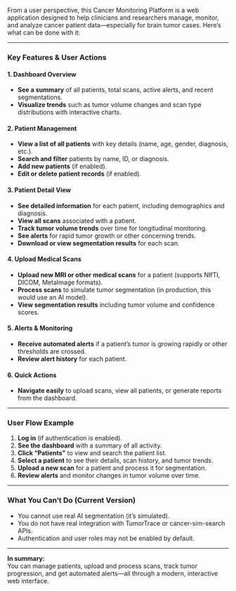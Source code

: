 From a user perspective, this Cancer Monitoring Platform is a web application designed to help clinicians and researchers manage, monitor, and analyze cancer patient data—especially for brain tumor cases. Here’s what can be done with it:

---

### **Key Features & User Actions**

#### 1. **Dashboard Overview**
- **See a summary** of all patients, total scans, active alerts, and recent segmentations.
- **Visualize trends** such as tumor volume changes and scan type distributions with interactive charts.

#### 2. **Patient Management**
- **View a list of all patients** with key details (name, age, gender, diagnosis, etc.).
- **Search and filter** patients by name, ID, or diagnosis.
- **Add new patients** (if enabled).
- **Edit or delete patient records** (if enabled).

#### 3. **Patient Detail View**
- **See detailed information** for each patient, including demographics and diagnosis.
- **View all scans** associated with a patient.
- **Track tumor volume trends** over time for longitudinal monitoring.
- **See alerts** for rapid tumor growth or other concerning trends.
- **Download or view segmentation results** for each scan.

#### 4. **Upload Medical Scans**
- **Upload new MRI or other medical scans** for a patient (supports NIfTI, DICOM, MetaImage formats).
- **Process scans** to simulate tumor segmentation (in production, this would use an AI model).
- **View segmentation results** including tumor volume and confidence scores.

#### 5. **Alerts & Monitoring**
- **Receive automated alerts** if a patient’s tumor is growing rapidly or other thresholds are crossed.
- **Review alert history** for each patient.

#### 6. **Quick Actions**
- **Navigate easily** to upload scans, view all patients, or generate reports from the dashboard.

---

### **User Flow Example**
1. **Log in** (if authentication is enabled).
2. **See the dashboard** with a summary of all activity.
3. **Click “Patients”** to view and search the patient list.
4. **Select a patient** to see their details, scan history, and tumor trends.
5. **Upload a new scan** for a patient and process it for segmentation.
6. **Review alerts** and monitor changes in tumor volume over time.

---

### **What You Can’t Do (Current Version)**
- You cannot use real AI segmentation (it’s simulated).
- You do not have real integration with TumorTrace or cancer-sim-search APIs.
- Authentication and user roles may not be enabled by default.

---

**In summary:**  
You can manage patients, upload and process scans, track tumor progression, and get automated alerts—all through a modern, interactive web interface.